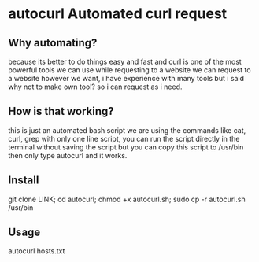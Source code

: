 # autocurl Automated curl request
## Why automating?
because its better to do things easy and fast and curl is one of the most powerful tools we can use while requesting to a website we can request to a website however we want, i have experience with many tools but i said why not to make own tool? so i can request as i need.
## How is that working?
this is just an automated bash script we are using the commands like cat, curl, grep with only one line script, you can run the script directly in the terminal without saving the script but you can copy this script to /usr/bin then only type autocurl and it works.
## Install
git clone LINK; cd autocurl; chmod +x autocurl.sh; sudo cp -r autocurl.sh /usr/bin
## Usage
autocurl hosts.txt

